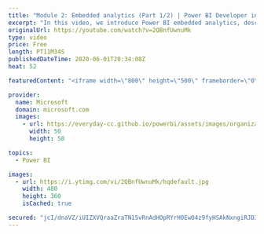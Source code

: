 ```yaml
---
title: "Module 2: Embedded analytics (Part 1/2) | Power BI Developer in a Day"
excerpt: "In this video, we introduce Power BI embedded analytics, describe embedding scenarios, and introduce you to the development methodology used in this online course. This is video 6 of 20.    The Power BI Developer in a Day online course empowers you as an app developer with the technical knowledge required"
originalUrl: https://youtube.com/watch?v=2QBnfUwnuMk
type: video
price: Free
length: PT11M34S
publishedDateTime: 2020-06-01T20:34:08Z
heat: 52

featuredContent: "<iframe width=\"800\" height=\"500\" frameborder=\"0\" src=\"https://www.youtube.com/embed/2QBnfUwnuMk\" allow=\"accelerometer; autoplay; encrypted-media; gyroscope; picture-in-picture\" allowfullscreen></iframe>"

provider:
  name: Microsoft
  domain: microsoft.com
  images:
    - url: https://everyday-cc.github.io/powerbi/assets/images/organizations/microsoft.com-50x50.jpg
      width: 50
      height: 50

topics:
  - Power BI

images:
  - url: https://i.ytimg.com/vi/2QBnfUwnuMk/hqdefault.jpg
    width: 480
    height: 360
    isCached: true

secured: "jcI/dnaVZ/iUIZXVQraaZraTN15vRnAdHOpRYrH0EwO4z9fyHSAkNxngiRJD3wSpAcf+7d+1ITXSd5tZwd9qYjCLsamAf5PKeKVMhEidvA/svwobGbFhgzyZrhY7K9g0G61JeMmE0cWmdi9B2rbwDcGt6djLQ9W80zCwJTZeIbf8WMdczEbpvSfOUinc1ESoBpDZ88+9iAdFpPp5gFf4XjvJ1pOE5c0p4H2Qxxa7NxhVxhhQHoPaInHn1Ac+8qnQPwRuYOM1WyTcUvxiiczwy8sL+FdLRc6je+emKSfBANyv+dkGV6cQkXrk0w9Q/n7Ty4+hYHMPXnfjmgwoIcs96dzr1ZgyonjXOTVThPr+x6MrG0hiC13Ij280UGUoV4qXDeGFYkw8yPyA9DRq9TdaN/WP066tcrKEG1buNoGwat8=;Fcrevdlscl/B46KnsKJr5g=="
---
```


